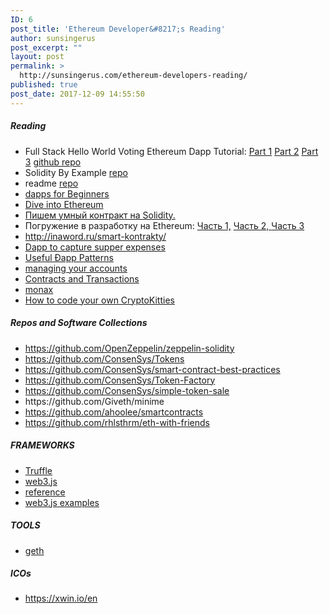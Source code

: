 ```yaml
---
ID: 6
post_title: 'Ethereum Developer&#8217;s Reading'
author: sunsingerus
post_excerpt: ""
layout: post
permalink: >
  http://sunsingerus.com/ethereum-developers-reading/
published: true
post_date: 2017-12-09 14:55:50
---
```

<h5>Reading</h5>
<ul>
 	<li>Full Stack Hello World Voting Ethereum Dapp Tutorial:
<a href="https://medium.com/@mvmurthy/full-stack-hello-world-voting-ethereum-dapp-tutorial-part-1-40d2d0d807c2" target="_blank" rel="noopener">Part 1</a>
<a href="https://medium.com/@mvmurthy/full-stack-hello-world-voting-ethereum-dapp-tutorial-part-2-30b3d335aa1f" target="_blank" rel="noopener">Part 2</a>
<a href="https://medium.com/@mvmurthy/full-stack-hello-world-voting-ethereum-dapp-tutorial-part-3-331c2712c9df" target="_blank" rel="noopener">Part 3</a>
<a href="https://github.com/maheshmurthy/ethereum_voting_dapp" target="_blank" rel="noopener">github repo</a></li>
 	<li>Solidity By Example <a href="https://github.com/maheshmurthy/solidity-by-example" target="_blank" rel="noopener">repo</a></li>
 	<li>readme <a href="https://github.com/maheshmurthy/eth-dev-reading-list" target="_blank" rel="noopener">repo</a></li>
 	<li><a href="https://dappsforbeginners.wordpress.com/" target="_blank" rel="noopener">dapps for Beginners</a></li>
 	<li><a href="https://habrahabr.ru/post/327236/" target="_blank" rel="noopener">Dive into Ethereum</a></li>
 	<li><a href="https://habrahabr.ru/post/312008/" target="_blank" rel="noopener">Пишем умный контракт на Solidity.</a></li>
 	<li>Погружение в разработку на Ethereum: <a href="https://habrahabr.ru/post/336132/" target="_blank" rel="noopener">Часть 1,</a> <a href="https://habrahabr.ru/post/336770/" target="_blank" rel="noopener">Часть 2, </a><a href="https://habrahabr.ru/post/339080/" target="_blank" rel="noopener">Часть 3</a></li>
 	<li><a href="http://inaword.ru/smart-kontrakty/">http://inaword.ru/smart-kontrakty/</a></li>
 	<li><a href="https://jacksonng.org/Go-Dutch-Dapp" target="_blank" rel="noopener">Dapp to capture supper expenses</a></li>
 	<li><a href="https://github.com/ethereum/wiki/wiki/Useful-%C3%90app-Patterns" target="_blank" rel="noopener">Useful Ðapp Patterns</a></li>
 	<li><a href="https://github.com/ethereum/go-ethereum/wiki/Managing-your-accounts">managing your accounts</a></li>
 	<li><a href="https://github.com/ethereum/go-ethereum/wiki/Contracts-and-Transactions">Contracts and Transactions</a></li>
 	<li><a href="https://monax.io/docs/solidity/">monax</a></li>
 	<li><a href="https://medium.com/loom-network/how-to-code-your-own-cryptokitties-style-game-on-ethereum-7c8ac86a4eb3">How to code your own CryptoKitties</a></li>
</ul>
<h5>Repos and Software Collections</h5>
<ul>
 	<li><a href="https://github.com/OpenZeppelin/zeppelin-solidity">https://github.com/OpenZeppelin/zeppelin-solidity</a></li>
 	<li><a href="https://github.com/ConsenSys/Tokens">https://github.com/ConsenSys/Tokens</a></li>
 	<li><a href="https://github.com/ConsenSys/smart-contract-best-practices">https://github.com/ConsenSys/smart-contract-best-practices</a></li>
 	<li><a href="https://github.com/ConsenSys/Token-Factory">https://github.com/ConsenSys/Token-Factory</a></li>
 	<li><a href="https://github.com/ConsenSys/simple-token-sale">https://github.com/ConsenSys/simple-token-sale</a></li>
 	<li>https://github.com/Giveth/minime</li>
 	<li><a href="https://github.com/ahoolee/smartcontracts">https://github.com/ahoolee/smartcontracts</a></li>
<li><a href="https://github.com/rhlsthrm/eth-with-friends">https://github.com/rhlsthrm/eth-with-friends</a></li>
</ul>
<h5>FRAMEWORKS</h5>
<ul>
 	<li><a href="http://truffleframework.com/tutorials/pet-shop" target="_blank" rel="noopener">Truffle</a></li>
 	<li><a href="http://web3js.readthedocs.io/en/1.0/index.html#" target="_blank" rel="noopener">web3.js</a></li>
 	<li><a href="https://github.com/ethereum/wiki/wiki/JavaScript-API#web3js-api-reference" target="_blank" rel="noopener">reference</a></li>
 	<li><a href="https://github.com/ethereum/web3.js/tree/master/example" target="_blank" rel="noopener">web3.js examples</a></li>
</ul>
<h5>TOOLS</h5>
<ul>
 	<li><a href="https://github.com/ethereum/go-ethereum/wiki/JavaScript-Console" target="_blank" rel="noopener">geth</a></li>
</ul>
<h5>ICOs</h5>
<ul>
 	<li><a href="https://xwin.io/en">https://xwin.io/en</a></li>
</ul>